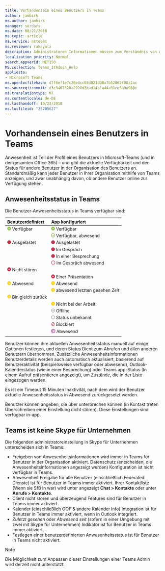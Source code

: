 ```yaml
---
title: Vorhandensein eines Benutzers in Teams
author: jambirk
ms.author: jambirk
manager: serdars
ms.date: 08/21/2018
ms.topic: article
ms.service: msteams
ms.reviewer: rakayala
description: Administratoren Informationen müssen zum Verständnis von Anwesenheitsinformationen in Teams.
localization_priority: Normal
search.appverid: MET150
MS.collection: Teams_ITAdmin_Help
appliesto:
- Microsoft Teams
ms.openlocfilehash: d7f6ef1e7c20e4cc08d021d30a7b52062f08a2ac
ms.sourcegitcommit: d3c3467320a2928d3bad14a1a44a31ee5a9a988c
ms.translationtype: MT
ms.contentlocale: de-DE
ms.lasthandoff: 10/23/2018
ms.locfileid: "25705627"
---
```

# <a name="user-presence-in-teams"></a>Vorhandensein eines Benutzers in Teams

Anwesenheit ist Teil der Profil eines Benutzers in Microsoft-Teams (und in der gesamten Office 365) – und gibt die aktuelle Verfügbarkeit und den Status für andere Benutzer in der Organisation des Benutzers an. Standardmäßig kann jeder Benutzer in Ihrer Organisation mithilfe von Teams anzeigen, und zwar unabhängig davon, ob andere Benutzer online zur Verfügung stehen.

## <a name="presence-states-in-teams"></a>Anwesenheitsstatus in Teams

Die Benutzer-Anwesenheitsstatus in Teams verfügbar sind:

|Benutzerdefiniert|App konfiguriert|
|:--- |:---|
| ![Anwesenheit verfügbar](media/Presence_Available.png) Verfügbar|![Anwesenheit verfügbar](media/Presence_Available.png) Verfügbar|
|| ![Oof verfügbar](media/Presence_Available_OOF.png) Verfügbar, abwesend |
|  ![Ausgelastet](media/Presence_Busy.png) Ausgelastet |  ![Ausgelastet](media/Presence_Busy.png) Ausgelastet  |
|| ![Ausgelastet](media/Presence_Busy.png) Im Gespräch|
|| ![Ausgelastet](media/Presence_Busy.png) In einer Besprechung |
|| ![ausgelastet oof](media/Presence_Busy_OOF.png) Im Gespräch abwesend|
|  ![Nicht stören](media/Presence_DND.png) Nicht stören ||
|| ![Nicht stören](media/Presence_DND.png) Einer Präsentation|
| ![Abwesend](media/Presence_Away.png) Abwesend| ![Abwesend](media/Presence_Away.png) Abwesend|
|| ![Abwesend](media/Presence_Away.png) abwesend letzten gesehen *Zeit*|
|![Abwesend](media/Presence_Away.png) Bin gleich zurück| |
|| ![Abwesend](media/Presence_Away.png)  Nicht bei der Arbeit|
|| ![Offline](media/Presence_Offline.png) Offline |
|| ![unbekannt](media/Presence_Unknown.png) Status unbekannt|
||![blockiert](media/Presence_Blocked.png) Blockiert |
|| ![Abwesend](media/Presence_OOF.png) Abwesend|
|||
 
Benutzer können ihre aktuellen Anwesenheitsstatus manuell auf einige Optionen festlegen, und deren Status Dient zum Abrufen und allen anderen Benutzern übernommen. Zusätzliche Anwesenheitsinformationen Benutzerdetails werden auch automatisch aktualisiert, basierend auf Benutzeraktivität (beispielsweise verfügbar oder abwesend), Outlook-Kalenderstatus (wie in einer Besprechung) oder Teams app-Status (In einem Aufruf präsentieren angezeigt), um Zustände, die in der Liste eingezogen werden.

Es ist ein Timeout 15 Minuten Inaktivität, nach dem wird der Benutzer aktuelle Anwesenheitsstatus in Abwesend zurückgesetzt werden.

Benutzer können angeben, die über unterbrechen können (in Kontakt treten Überschreiben einer Einstellung nicht stören). Diese Einstellungen sind verfügbar in-app.

## <a name="teams-is-not-skype-for-business"></a>Teams ist keine Skype für Unternehmen

Die folgenden administratoreinstellung in Skype für Unternehmen unterscheiden sich in Teams:
- Freigeben von Anwesenheitsinformationen wird immer in Teams für Benutzer in der Organisation aktiviert. Datenschutz (entscheiden, die Anwesenheitsinformationen angezeigt werden) Konfiguration ist nicht verfügbar in Teams.
- Anwesenheit Freigabe für alle Benutzer (einschließlich Federated Dienste) ist für Benutzer in Teams immer aktiviert. Ihrer Kontaktliste (Wenn sie SfB in war) wird unter angezeigt **Chat > Kontakte** oder unter **Anrufe > Kontakte**.
- Client nicht stören und überzeugend Features sind für Benutzer in Teams immer aktiviert.
- Kalender (einschließlich OOF & andere Kalender Info) Integration ist für Benutzer in Teams immer aktiviert, wenn in Outlook integriert.
- *Zuletzt gesehen* oder *Abwesend seit* (sofern in einer Umgebung mit zwei mit Skype für Unternehmen) Indikator ist für Benutzer in Teams immer aktiviert.
- Festlegen einer benutzerdefinierten Anwesenheitsstatus ist für Benutzer in Teams nicht aktiviert.

> [!NOTE]
> Die Möglichkeit zum Anpassen dieser Einstellungen einer Teams Admin wird derzeit nicht unterstützt.